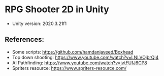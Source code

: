 # RPG Shooter 2D in Unity

- Unity version: 2020.3.21f1

## References:
- Some scripts: https://github.com/hamdanjaveed/Boxhead
- Top down shooting: https://www.youtube.com/watch?v=LNLVOjbrQj4
- AI Pathfinding: https://www.youtube.com/watch?v=jvtFUfJ6CP8
- Spriters resource: https://www.spriters-resource.com/
